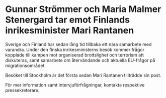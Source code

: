 # Gunnar Strömmer och Maria Malmer Stenergard tar emot Finlands inrikesminister Mari Rantanen

Sverige och Finland har sedan lång tid tillbaka ett nära samarbete med varandra. Under den finska inrikesministerns besök kommer frågor kopplade till kampen mot organiserad brottslighet och terrorism att diskuteras, samt samarbete om återvändande och aktuella EU-frågor på migrationsområdet.

Besöket till Stockholm är det första sedan Mari Rantanen tillträdde sin post.

För mer information samt intervjuförfrågningar, kontakta respektive pressekreterare.
